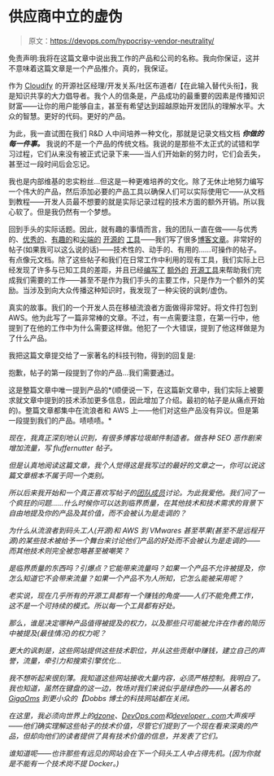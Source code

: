 # 供应商中立的虚伪

> 原文：<https://devops.com/hypocrisy-vendor-neutrality/>

免责声明:我将在这篇文章中说出我工作的产品和公司的名称。我向你保证，这并不意味着这篇文章是一个产品推介。真的，我保证。

作为 [Cloudify](http://getcloudify.org/) 的开源社区经理/开发关系/社区布道者/【在此输入替代头衔】，我是知识共享的大力倡导者。我个人的信条是，产品成功的最重要的因素是传播知识财富——让你的用户能够自主，甚至有希望达到超越原始开发团队的理解水平。大众的智慧。更好的代码。更好的产品。

为此，我一直试图在我们 R&D 人中间培养一种文化，那就是记录文档文档 ***你做的每一件事。*** 我说的不是一个产品的传统文档。我说的是那些不太正式的试错和学习过程，它们从来没有被正式记录下来——当人们开始新的努力时，它们会丢失，甚至过一段时间后会忘记。

我也是内部维基的忠实粉丝…但这是一种更难培养的文化。除了无休止地努力编写一个伟大的产品，然后添加必要的产品工具以确保人们可以实际使用它——从文档到教程——开发人员最不想要的就是实际记录过程的技术方面的额外开销。所以我心软了。但是我仍然有一个梦想。

回到手头的实际话题。因此，就有趣的事情而言，我的团队一直在做——与优秀的、[优秀的](http://influxdb.com/)、[有趣的](http://grafana.org/)和[尖端的](https://github.com/BrightcoveOS/Diamond) [开源的](http://riemann.io/) [工具](http://logstash.net/)——我们写了很多[博客文章](http://getcloudify.org/blog/)。非常好的帖子(如果我可以这么说的话)——技术性的、动手的、有用的……可操作的帖子。有点像元文档。除了这些帖子和我们在日常工作中利用的现有工具，我们实际上已经发现了许多与已知工具的差距，并且已经[编写了](https://devops.com/blogs/repex-versioning-complexity/) [额外的](https://github.com/cloudify-cosmo/packman) [开源工具](http://getcloudify.org/2014/08/07/performance-load-testing-open-source-tools.html)来帮助我们完成我们需要的工作——甚至不是作为我们手头的主要工作，只是作为一个额外的奖励。当涉及到向大众传播这种知识时，我发现了一种尖锐的讽刺/虚伪。

真实的故事。我们的一个开发人员在移植流浪者方面做得非常好。将文件打包到 AWS。他为此写了一篇非常棒的文章。不过，有一点需要注意，在第一行中，他提到了在他的工作中为什么需要这样做。他犯了一个大错误，提到了他这样做是为了什么产品。

我把这篇文章提交给了一家著名的科技刊物，得到的回复是:

抱歉，帖子的第一段提到了你的产品…我们需要通过。

这是整篇文章中唯一提到产品的*(顺便说一下，在这篇新文章中，我们实际上被要求就文章中提到的技术添加更多信息，因此增加了介绍。最初的帖子是从痛点开始的)。整篇文章都集中在流浪者和 AWS 上——他们对这些产品没有异议。但是第一段提到我们的产品。啧啧啧。*

*现在，我真正深刻地认识到，有很多博客垃圾邮件制造者。做各种 SEO 恶作剧来增加流量，写 fluffernutter 帖子。*

*但是认真地阅读这篇文章，我个人觉得这是我写过的最好的文章之一，你可以说这篇文章根本不属于同一个类别。*

*所以后来我开始和一个真正喜欢写帖子的[团队成员](https://devops.com/author/nir-cohen/)讨论。为此我爱他。我们问了一个疯狂的问题……什么时候你可以达到临界质量，在其他技术和技术需求的背景下自由地提及你的产品及其价值，而不会被认为是走调的？*

*为什么从流浪者到码头工人(开源)和 AWS 到 VMwares 甚至苹果(甚至不是远程开源)的某些技术被给予一个舞台来讨论他们产品的好处而不会被认为是走调的——而其他技术则完全被忽略甚至被嘲笑？*

*是临界质量的东西吗？引爆点？它能带来流量吗？如果一个产品不允许被提及，你怎么知道它不会带来流量？如果一个产品不为人所知，它怎么能被采用呢？*

*老实说，现在几乎所有的开源工具都有一个赚钱的角度——人们不能免费工作，这不是一个可持续的模式。所以每一个工具都有好处。*

*那么，谁是决定哪种产品值得被提及的权力，以及那些只可能被允许在作者的简历中被提及(最佳情况)的权力呢？*

*更大的讽刺是，这些网站提供这些技术职位，并从这些贡献中赚钱，建立自己的声誉，流量，牵引力和搜索引擎优化…*

*我不想听起来很刻薄。我知道这些网站接收大量内容，必须严格控制。我明白了。我也知道，虽然在键盘的这一边，牧场对我们来说似乎是绿色的——从著名的 [GigaOms](https://gigaom.com/) 到更小众的【Dobbs 博士的科技网站都在关闭。*

*在这里，我必须向世界上的[dzone](https://www.dzone.com/)、[DevOps.com](https://devops.com/)和[developer . com](http://www.developer.com/)大声疾呼——他们确实理解这些帖子的技术价值，尽管它们提到了一个现在看来深奥的产品，但却向他们的读者提供了具有技术价值的信息，并发表了它们。*

*谁知道呢——也许那些有远见的网站会在下一个码头工人中占得先机。(因为你就是不能有一个技术岗不提 Docker。)*